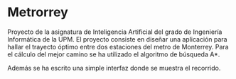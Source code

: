 # Metrorrey
Proyecto de la asignatura de Inteligencia Artificial del grado de Ingeniería Informática de la UPM.
El proyecto consiste en diseñar una aplicación para hallar el trayecto óptimo entre dos estaciones del metro de Monterrey. Para el cálculo del mejor camino se ha utilizado el algoritmo de búsqueda A\*.

Además se ha escrito una simple interfaz donde se muestra el recorrido.
